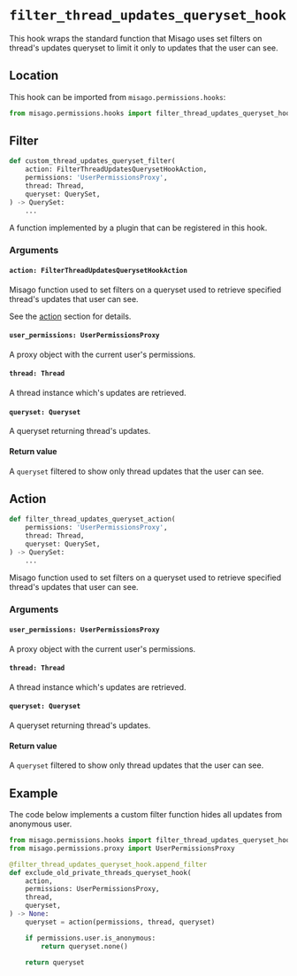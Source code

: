 # `filter_thread_updates_queryset_hook`

This hook wraps the standard function that Misago uses set filters on thread's updates queryset to limit it only to updates that the user can see.


## Location

This hook can be imported from `misago.permissions.hooks`:

```python
from misago.permissions.hooks import filter_thread_updates_queryset_hook
```


## Filter

```python
def custom_thread_updates_queryset_filter(
    action: FilterThreadUpdatesQuerysetHookAction,
    permissions: 'UserPermissionsProxy',
    thread: Thread,
    queryset: QuerySet,
) -> QuerySet:
    ...
```

A function implemented by a plugin that can be registered in this hook.


### Arguments

#### `action: FilterThreadUpdatesQuerysetHookAction`

Misago function used to set filters on a queryset used to retrieve specified thread's updates that user can see.

See the [action](#action) section for details.


#### `user_permissions: UserPermissionsProxy`

A proxy object with the current user's permissions.


#### `thread: Thread`

A thread instance which's updates are retrieved.


#### `queryset: Queryset`

A queryset returning thread's updates.


#### Return value

A `queryset` filtered to show only thread updates that the user can see.


## Action

```python
def filter_thread_updates_queryset_action(
    permissions: 'UserPermissionsProxy',
    thread: Thread,
    queryset: QuerySet,
) -> QuerySet:
    ...
```

Misago function used to set filters on a queryset used to retrieve specified thread's updates that user can see.


### Arguments

#### `user_permissions: UserPermissionsProxy`

A proxy object with the current user's permissions.


#### `thread: Thread`

A thread instance which's updates are retrieved.


#### `queryset: Queryset`

A queryset returning thread's updates.


#### Return value

A `queryset` filtered to show only thread updates that the user can see.


## Example

The code below implements a custom filter function hides all updates from anonymous user.

```python
from misago.permissions.hooks import filter_thread_updates_queryset_hook
from misago.permissions.proxy import UserPermissionsProxy

@filter_thread_updates_queryset_hook.append_filter
def exclude_old_private_threads_queryset_hook(
    action,
    permissions: UserPermissionsProxy,
    thread,
    queryset,
) -> None:
    queryset = action(permissions, thread, queryset)

    if permissions.user.is_anonymous:
        return queryset.none()

    return queryset
```